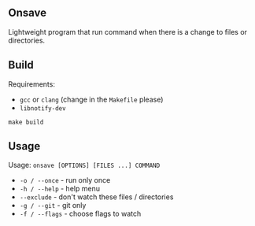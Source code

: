 ## Onsave

Lightweight program that run command when there is a change to files or directories.

## Build

Requirements:
* `gcc` or `clang` (change in the `Makefile` please)
* `libnotify-dev`

```
make build
```

## Usage

Usage: `onsave [OPTIONS] [FILES ...] COMMAND`

* `-o / --once` - run only once
* `-h / --help` - help menu
* `--exclude` - don't watch these files / directories
* `-g / --git` - git only
* `-f / --flags` - choose flags to watch 
